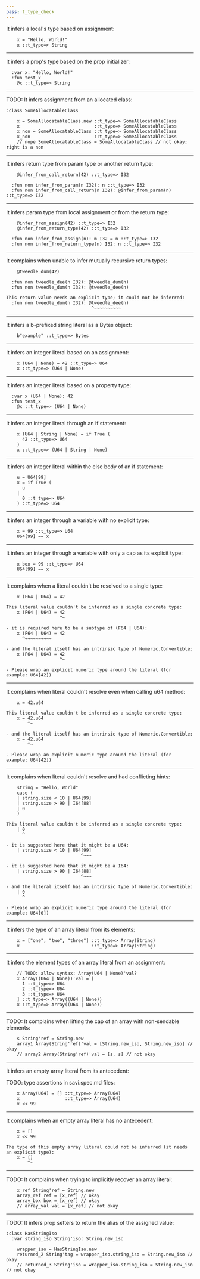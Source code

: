 ```yaml
---
pass: t_type_check
---
```


It infers a local's type based on assignment:

```savi
    x = "Hello, World!"
    x ::t_type=> String
```

---

It infers a prop's type based on the prop initializer:

```savi
  :var x: "Hello, World!"
  :fun test_x
    @x ::t_type=> String
```

---

TODO: It infers assignment from an allocated class:

```savi
:class SomeAllocatableClass
```
```savi
    x = SomeAllocatableClass.new ::t_type=> SomeAllocatableClass
    x                            ::t_type=> SomeAllocatableClass
    x_non = SomeAllocatableClass ::t_type=> SomeAllocatableClass
    x_non                        ::t_type=> SomeAllocatableClass
    // nope SomeAllocatableClass = SomeAllocatableClass // not okay; right is a non
```

---

It infers return type from param type or another return type:

```savi
    @infer_from_call_return(42) ::t_type=> I32

  :fun non infer_from_param(n I32): n ::t_type=> I32
  :fun non infer_from_call_return(n I32): @infer_from_param(n) ::t_type=> I32
```

---

It infers param type from local assignment or from the return type:

```savi
    @infer_from_assign(42) ::t_type=> I32
    @infer_from_return_type(42) ::t_type=> I32

  :fun non infer_from_assign(n): m I32 = n ::t_type=> I32
  :fun non infer_from_return_type(n) I32: n ::t_type=> I32
```

---

It complains when unable to infer mutually recursive return types:

```savi
    @tweedle_dum(42)

  :fun non tweedle_dee(n I32): @tweedle_dum(n)
  :fun non tweedle_dum(n I32): @tweedle_dee(n)
```
```error
This return value needs an explicit type; it could not be inferred:
  :fun non tweedle_dum(n I32): @tweedle_dee(n)
                                ^~~~~~~~~~~
```

---

It infers a b-prefixed string literal as a Bytes object:

```savi
    b"example" ::t_type=> Bytes
```

---

It infers an integer literal based on an assignment:

```savi
    x (U64 | None) = 42 ::t_type=> U64
    x ::t_type=> (U64 | None)
```

---

It infers an integer literal based on a property type:

```savi
  :var x (U64 | None): 42
  :fun test_x
    @x ::t_type=> (U64 | None)
```

---

It infers an integer literal through an if statement:

```savi
    x (U64 | String | None) = if True (
      42 ::t_type=> U64
    )
    x ::t_type=> (U64 | String | None)
```

---

It infers an integer literal within the else body of an if statement:

```savi
    u = U64[99]
    x = if True (
      u
    |
      0 ::t_type=> U64
    ) ::t_type=> U64
```

---

It infers an integer through a variable with no explicit type:

```savi
    x = 99 ::t_type=> U64
    U64[99] == x
```

---

It infers an integer through a variable with only a cap as its explicit type:

```savi
    x box = 99 ::t_type=> U64
    U64[99] == x
```

---

It complains when a literal couldn't be resolved to a single type:

```savi
    x (F64 | U64) = 42
```
```error
This literal value couldn't be inferred as a single concrete type:
    x (F64 | U64) = 42
                    ^~

- it is required here to be a subtype of (F64 | U64):
    x (F64 | U64) = 42
      ^~~~~~~~~~~

- and the literal itself has an intrinsic type of Numeric.Convertible:
    x (F64 | U64) = 42
                    ^~

- Please wrap an explicit numeric type around the literal (for example: U64[42])
```

---

It complains when literal couldn't resolve even when calling u64 method:

```savi
    x = 42.u64
```
```error
This literal value couldn't be inferred as a single concrete type:
    x = 42.u64
        ^~

- and the literal itself has an intrinsic type of Numeric.Convertible:
    x = 42.u64
        ^~

- Please wrap an explicit numeric type around the literal (for example: U64[42])
```

---

It complains when literal couldn't resolve and had conflicting hints:

```savi
    string = "Hello, World"
    case (
    | string.size < 10 | U64[99]
    | string.size > 90 | I64[88]
    | 0
    )
```
```error
This literal value couldn't be inferred as a single concrete type:
    | 0
      ^

- it is suggested here that it might be a U64:
    | string.size < 10 | U64[99]
                            ^~~~

- it is suggested here that it might be a I64:
    | string.size > 90 | I64[88]
                            ^~~~

- and the literal itself has an intrinsic type of Numeric.Convertible:
    | 0
      ^

- Please wrap an explicit numeric type around the literal (for example: U64[0])
```

---

It infers the type of an array literal from its elements:

```savi
    x = ["one", "two", "three"] ::t_type=> Array(String)
    x                           ::t_type=> Array(String)
```

---

It infers the element types of an array literal from an assignment:

```savi
    // TODO: allow syntax: Array(U64 | None)'val?
    x Array((U64 | None))'val = [
      1 ::t_type=> U64
      2 ::t_type=> U64
      3 ::t_type=> U64
    ] ::t_type=> Array((U64 | None))
    x ::t_type=> Array((U64 | None))
```

---

TODO: It complains when lifting the cap of an array with non-sendable elements:

```savi
    s String'ref = String.new
    array1 Array(String'ref)'val = [String.new_iso, String.new_iso] // okay
    // array2 Array(String'ref)'val = [s, s] // not okay
```

---

It infers an empty array literal from its antecedent:

TODO: type assertions in savi.spec.md files:
```savi
    x Array(U64) = [] ::t_type=> Array(U64)
    x                 ::t_type=> Array(U64)
    x << 99
```

---

It complains when an empty array literal has no antecedent:

```savi
    x = []
    x << 99
```
```error
The type of this empty array literal could not be inferred (it needs an explicit type):
    x = []
        ^~
```

---

TODO: It complains when trying to implicitly recover an array literal:

```savi
    x_ref String'ref = String.new
    array_ref ref = [x_ref] // okay
    array_box box = [x_ref] // okay
    // array_val val = [x_ref] // not okay
```

---

TODO: It infers prop setters to return the alias of the assigned value:

```savi
:class HasStringIso
  :var string_iso String'iso: String.new_iso
```
```savi
    wrapper_iso = HasStringIso.new
    returned_2 String'tag = wrapper_iso.string_iso = String.new_iso // okay
    // returned_3 String'iso = wrapper_iso.string_iso = String.new_iso // not okay
```
